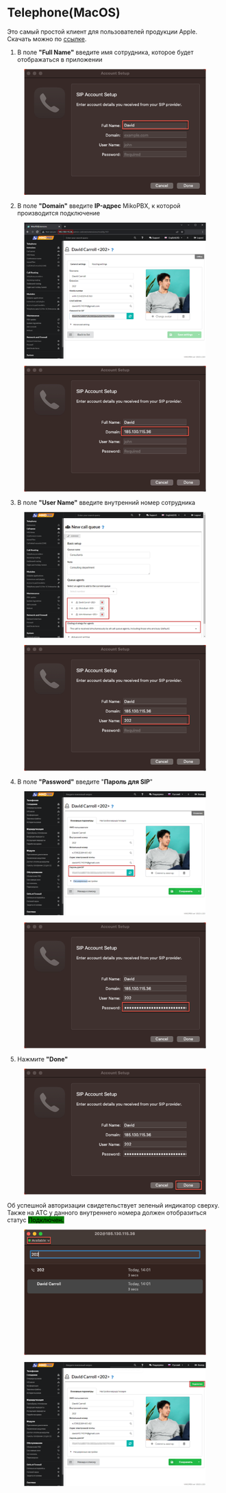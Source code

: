 # Telephone(MacOS)

Это самый простой клиент для пользователей продукции Apple. Скачать можно по [ссылке](https://apps.apple.com/ru/app/telephone/id406825478?l=en\&mt=12).&#x20;

1. В поле **"Full Name"** введите имя сотрудника, которое будет отображаться в приложении

<figure><img src="../../.gitbook/assets/1 (24).png" alt=""><figcaption></figcaption></figure>

2. В поле **"Domain"** введите **IP-адрес** MikoPBX, к которой производится подключение

<figure><img src="../../.gitbook/assets/8 (6).png" alt=""><figcaption></figcaption></figure>

<figure><img src="../../.gitbook/assets/2 (47).png" alt=""><figcaption></figcaption></figure>

3. В поле **"User Name"** введите внутренний номер сотрудника

<figure><img src="../../.gitbook/assets/4 (15).png" alt=""><figcaption></figcaption></figure>

<figure><img src="../../.gitbook/assets/3 (36).png" alt=""><figcaption></figcaption></figure>

4. В поле **"Password"** введите "**Пароль для SIP**"

<figure><img src="../../.gitbook/assets/5 (32).png" alt=""><figcaption></figcaption></figure>

<figure><img src="../../.gitbook/assets/4 (31).png" alt=""><figcaption></figcaption></figure>

5. Нажмите **"Done"**

<figure><img src="../../.gitbook/assets/5 (20).png" alt=""><figcaption></figcaption></figure>

Об успешной авторизации свидетельствует зеленый индикатор сверху.\
Также на АТС у данного внутреннего номера должен отобразиться статус <mark style="background-color:green;">Подключен</mark><mark style="background-color:green;">**.**</mark>&#x20;

<figure><img src="../../.gitbook/assets/6 (3).png" alt=""><figcaption></figcaption></figure>

<figure><img src="../../.gitbook/assets/image (9).png" alt=""><figcaption></figcaption></figure>
